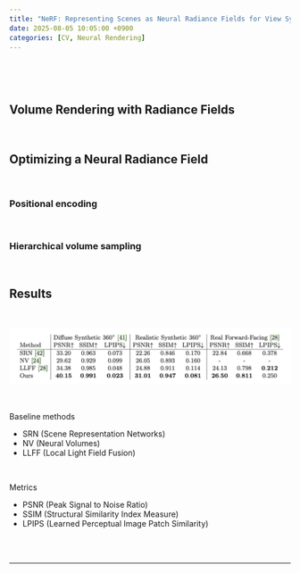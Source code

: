 ```yaml
---
title: "NeRF: Representing Scenes as Neural Radiance Fields for View Synthesis"
date: 2025-08-05 10:05:00 +0900
categories: [CV, Neural Rendering]
---
```


&nbsp;

<br>

## Volume Rendering with Radiance Fields

<br>

## Optimizing a Neural Radiance Field

<br>

### Positional encoding

<br>

### Hierarchical volume sampling

<br>

## Results

<br>

![Results-1](/assets/img/2025-08-05/results-1.png)

<br>

Baseline methods
* SRN (Scene Representation Networks)
* NV (Neural Volumes)
* LLFF (Local Light Field Fusion)

<br>

Metrics
* PSNR (Peak Signal to Noise Ratio)
* SSIM (Structural Similarity Index Measure)
* LPIPS (Learned Perceptual Image Patch Similarity)

<br>


<br>

---
